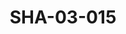 ---
pid: SHA-03-015
title: SHA-03-015
language: en
original_label: 
rights: Sharhabil Ahmed
location_of_original: Sharhabil Ahmed
photographer_or_studio: 
scanned_from: photograph 10.1 by 12.4
_date: 1971-1975
location: Khartoum, New Saint James
description: Sharhabil Ahmed
additional_notes: 
permission_display: 'yes'
on_server: 'no'
on_website: 'no'
permalink: /photopages/en/SHA-03-015.html
layout: photo-page
---